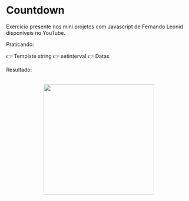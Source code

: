 # Countdown

Exercício presente nos mini projetos com Javascript de Fernando Leonid disponíveis no YouTube.

Praticando:

👉 Template string
👉 setinterval
👉 Datas

Resultado:

<br>

<div align="center">
<img src="https://user-images.githubusercontent.com/87499710/179430524-7856b342-1d0c-4c77-9086-7eab2c0865de.gif" width="300px"/>
</div>
